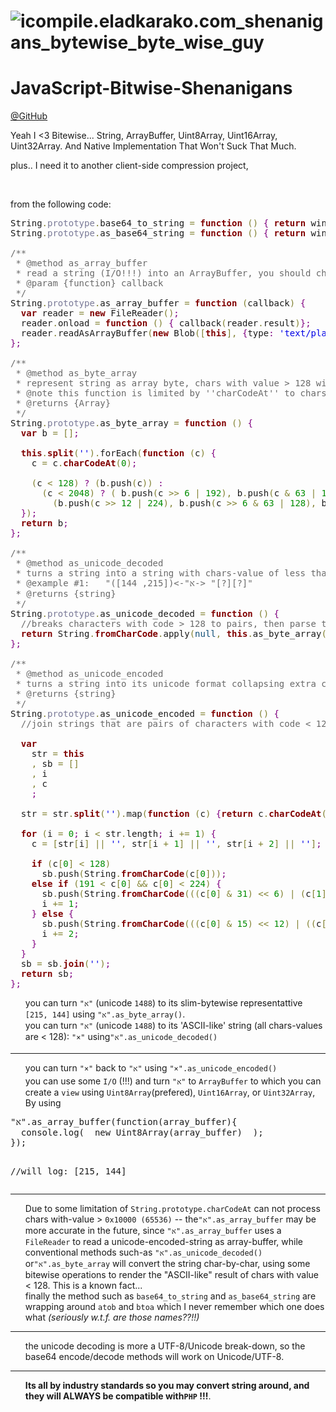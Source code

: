 <h1><img class="size-full wp-image-2933 aligncenter" src="https://icompile.eladkarako.com/_uploads/2015/04/icompile.eladkarako.com_shenanigans_bytewise_byte_wise_guy.jpg" alt="icompile.eladkarako.com_shenanigans_bytewise_byte_wise_guy" /></h1>
<h1>JavaScript-Bitwise-Shenanigans</h1>
<a href="https://github.com/eladkarako/JavaScript-Bitwise-Shenanigans" target="_blank">@GitHub</a>

Yeah I &lt;3 Bitewise... String, ArrayBuffer, Uint8Array, Uint16Array, Uint32Array. And Native Implementation That Won't Suck That Much.

plus.. I need it to another client-side compression project,

&nbsp;

from the following code:

<pre>String<span style='color:#808030; '>.</span><span style='color:#797997; '>prototype</span><span style='color:#808030; '>.</span>base64_to_string <span style='color:#808030; '>=</span> <span style='color:#800000; font-weight:bold; '>function</span> <span style='color:#808030; '>(</span><span style='color:#808030; '>)</span> <span style='color:#800080; '>{</span> <span style='color:#800000; font-weight:bold; '>return</span> window<span style='color:#808030; '>.</span>atob<span style='color:#808030; '>(</span><span style='color:#800000; font-weight:bold; '>this</span><span style='color:#808030; '>)</span><span style='color:#800080; '>}</span><span style='color:#800080; '>;</span> <span style='color:#696969; '>//bonus</span>
String<span style='color:#808030; '>.</span><span style='color:#797997; '>prototype</span><span style='color:#808030; '>.</span>as_base64_string <span style='color:#808030; '>=</span> <span style='color:#800000; font-weight:bold; '>function</span> <span style='color:#808030; '>(</span><span style='color:#808030; '>)</span> <span style='color:#800080; '>{</span> <span style='color:#800000; font-weight:bold; '>return</span> window<span style='color:#808030; '>.</span>btoa<span style='color:#808030; '>(</span><span style='color:#800000; font-weight:bold; '>this</span><span style='color:#808030; '>)</span><span style='color:#800080; '>}</span><span style='color:#800080; '>;</span> <span style='color:#696969; '>//bonus</span>

<span style='color:#696969; '>/**</span>
<span style='color:#696969; '>&#xa0;* @method as_array_buffer</span>
<span style='color:#696969; '>&#xa0;* read a string (I/O!!!) into an ArrayBuffer, you should choose ''new Uint8Array(.....)'' to view the result...</span>
<span style='color:#696969; '>&#xa0;* @param {function} callback</span>
<span style='color:#696969; '>&#xa0;*/</span>
String<span style='color:#808030; '>.</span><span style='color:#797997; '>prototype</span><span style='color:#808030; '>.</span>as_array_buffer <span style='color:#808030; '>=</span> <span style='color:#800000; font-weight:bold; '>function</span> <span style='color:#808030; '>(</span>callback<span style='color:#808030; '>)</span> <span style='color:#800080; '>{</span>
  <span style='color:#800000; font-weight:bold; '>var</span> reader <span style='color:#808030; '>=</span> <span style='color:#800000; font-weight:bold; '>new</span> FileReader<span style='color:#808030; '>(</span><span style='color:#808030; '>)</span><span style='color:#800080; '>;</span>
  reader<span style='color:#808030; '>.</span>onload <span style='color:#808030; '>=</span> <span style='color:#800000; font-weight:bold; '>function</span> <span style='color:#808030; '>(</span><span style='color:#808030; '>)</span> <span style='color:#800080; '>{</span> callback<span style='color:#808030; '>(</span>reader<span style='color:#808030; '>.</span>result<span style='color:#808030; '>)</span><span style='color:#800080; '>}</span><span style='color:#800080; '>;</span>
  reader<span style='color:#808030; '>.</span>readAsArrayBuffer<span style='color:#808030; '>(</span><span style='color:#800000; font-weight:bold; '>new</span> Blob<span style='color:#808030; '>(</span><span style='color:#808030; '>[</span><span style='color:#800000; font-weight:bold; '>this</span><span style='color:#808030; '>]</span><span style='color:#808030; '>,</span> <span style='color:#800080; '>{</span>type<span style='color:#800080; '>:</span> <span style='color:#0000e6; '>'text/plain'</span><span style='color:#800080; '>}</span><span style='color:#808030; '>)</span><span style='color:#808030; '>)</span><span style='color:#800080; '>;</span>
<span style='color:#800080; '>}</span><span style='color:#800080; '>;</span>

<span style='color:#696969; '>/**</span>
<span style='color:#696969; '>&#xa0;* @method as_byte_array</span>
<span style='color:#696969; '>&#xa0;* represent string as array byte, chars with value > 128 will get 2 or 3 cells to represent their's value.</span>
<span style='color:#696969; '>&#xa0;* @note this function is limited by ''charCodeAt'' to chars with codes &lt; 65536. most of higher chars will still have representative (or ''char replacement'') in the &lt; 65536 table.</span>
<span style='color:#696969; '>&#xa0;* @returns {Array}</span>
<span style='color:#696969; '>&#xa0;*/</span>
String<span style='color:#808030; '>.</span><span style='color:#797997; '>prototype</span><span style='color:#808030; '>.</span>as_byte_array <span style='color:#808030; '>=</span> <span style='color:#800000; font-weight:bold; '>function</span> <span style='color:#808030; '>(</span><span style='color:#808030; '>)</span> <span style='color:#800080; '>{</span>
  <span style='color:#800000; font-weight:bold; '>var</span> b <span style='color:#808030; '>=</span> <span style='color:#808030; '>[</span><span style='color:#808030; '>]</span><span style='color:#800080; '>;</span>

  <span style='color:#800000; font-weight:bold; '>this</span><span style='color:#808030; '>.</span><span style='color:#800000; font-weight:bold; '>split</span><span style='color:#808030; '>(</span><span style='color:#0000e6; '>''</span><span style='color:#808030; '>)</span><span style='color:#808030; '>.</span>forEach<span style='color:#808030; '>(</span><span style='color:#800000; font-weight:bold; '>function</span> <span style='color:#808030; '>(</span>c<span style='color:#808030; '>)</span> <span style='color:#800080; '>{</span>
    c <span style='color:#808030; '>=</span> c<span style='color:#808030; '>.</span><span style='color:#800000; font-weight:bold; '>charCodeAt</span><span style='color:#808030; '>(</span><span style='color:#008c00; '>0</span><span style='color:#808030; '>)</span><span style='color:#800080; '>;</span>

    <span style='color:#808030; '>(</span>c <span style='color:#808030; '>&lt;</span> <span style='color:#008c00; '>128</span><span style='color:#808030; '>)</span> <span style='color:#800080; '>?</span> <span style='color:#808030; '>(</span>b<span style='color:#808030; '>.</span>push<span style='color:#808030; '>(</span>c<span style='color:#808030; '>)</span><span style='color:#808030; '>)</span> <span style='color:#800080; '>:</span>
      <span style='color:#808030; '>(</span>c <span style='color:#808030; '>&lt;</span> <span style='color:#008c00; '>2048</span><span style='color:#808030; '>)</span> <span style='color:#800080; '>?</span> <span style='color:#808030; '>(</span> b<span style='color:#808030; '>.</span>push<span style='color:#808030; '>(</span>c <span style='color:#808030; '>></span><span style='color:#808030; '>></span> <span style='color:#008c00; '>6</span> <span style='color:#808030; '>|</span> <span style='color:#008c00; '>192</span><span style='color:#808030; '>)</span><span style='color:#808030; '>,</span> b<span style='color:#808030; '>.</span>push<span style='color:#808030; '>(</span>c <span style='color:#808030; '>&amp;</span> <span style='color:#008c00; '>63</span> <span style='color:#808030; '>|</span> <span style='color:#008c00; '>128</span><span style='color:#808030; '>)</span><span style='color:#808030; '>)</span> <span style='color:#800080; '>:</span>
        <span style='color:#808030; '>(</span>b<span style='color:#808030; '>.</span>push<span style='color:#808030; '>(</span>c <span style='color:#808030; '>></span><span style='color:#808030; '>></span> <span style='color:#008c00; '>12</span> <span style='color:#808030; '>|</span> <span style='color:#008c00; '>224</span><span style='color:#808030; '>)</span><span style='color:#808030; '>,</span> b<span style='color:#808030; '>.</span>push<span style='color:#808030; '>(</span>c <span style='color:#808030; '>></span><span style='color:#808030; '>></span> <span style='color:#008c00; '>6</span> <span style='color:#808030; '>&amp;</span> <span style='color:#008c00; '>63</span> <span style='color:#808030; '>|</span> <span style='color:#008c00; '>128</span><span style='color:#808030; '>)</span><span style='color:#808030; '>,</span> b<span style='color:#808030; '>.</span>push<span style='color:#808030; '>(</span>c <span style='color:#808030; '>&amp;</span> <span style='color:#008c00; '>63</span> <span style='color:#808030; '>|</span> <span style='color:#008c00; '>128</span><span style='color:#808030; '>)</span><span style='color:#808030; '>)</span><span style='color:#800080; '>;</span>
  <span style='color:#800080; '>}</span><span style='color:#808030; '>)</span><span style='color:#800080; '>;</span>
  <span style='color:#800000; font-weight:bold; '>return</span> b<span style='color:#800080; '>;</span>
<span style='color:#800080; '>}</span><span style='color:#800080; '>;</span>

<span style='color:#696969; '>/**</span>
<span style='color:#696969; '>&#xa0;* @method as_unicode_decoded</span>
<span style='color:#696969; '>&#xa0;* turns a string into a string with chars-value of less than 128 (but more chars)</span>
<span style='color:#696969; '>&#xa0;* @example #1:   "א"->([215, 144])-> "[?][?]"</span>
<span style='color:#696969; '>&#xa0;* @returns {string}</span>
<span style='color:#696969; '>&#xa0;*/</span>
String<span style='color:#808030; '>.</span><span style='color:#797997; '>prototype</span><span style='color:#808030; '>.</span>as_unicode_decoded <span style='color:#808030; '>=</span> <span style='color:#800000; font-weight:bold; '>function</span> <span style='color:#808030; '>(</span><span style='color:#808030; '>)</span> <span style='color:#800080; '>{</span>
  <span style='color:#696969; '>//breaks characters with code > 128 to pairs, then parse the pairs to ''strings''.</span>
  <span style='color:#800000; font-weight:bold; '>return</span> String<span style='color:#808030; '>.</span><span style='color:#800000; font-weight:bold; '>fromCharCode</span><span style='color:#808030; '>.</span>apply<span style='color:#808030; '>(</span><span style='color:#0f4d75; '>null</span><span style='color:#808030; '>,</span> <span style='color:#800000; font-weight:bold; '>this</span><span style='color:#808030; '>.</span>as_byte_array<span style='color:#808030; '>(</span><span style='color:#808030; '>)</span><span style='color:#808030; '>)</span><span style='color:#800080; '>;</span>
<span style='color:#800080; '>}</span><span style='color:#800080; '>;</span>

<span style='color:#696969; '>/**</span>
<span style='color:#696969; '>&#xa0;* @method as_unicode_encoded</span>
<span style='color:#696969; '>&#xa0;* turns a string into its unicode format collapsing extra chars (but result with chars with value > 128)</span>
<span style='color:#696969; '>&#xa0;* @returns {string}</span>
<span style='color:#696969; '>&#xa0;*/</span>
String<span style='color:#808030; '>.</span><span style='color:#797997; '>prototype</span><span style='color:#808030; '>.</span>as_unicode_encoded <span style='color:#808030; '>=</span> <span style='color:#800000; font-weight:bold; '>function</span> <span style='color:#808030; '>(</span><span style='color:#808030; '>)</span> <span style='color:#800080; '>{</span>
  <span style='color:#696969; '>//join strings that are pairs of characters with code &lt; 128 to what probably had been their original format</span>

  <span style='color:#800000; font-weight:bold; '>var</span>
    str <span style='color:#808030; '>=</span> <span style='color:#800000; font-weight:bold; '>this</span>
    <span style='color:#808030; '>,</span> sb <span style='color:#808030; '>=</span> <span style='color:#808030; '>[</span><span style='color:#808030; '>]</span>
    <span style='color:#808030; '>,</span> i
    <span style='color:#808030; '>,</span> c
    <span style='color:#800080; '>;</span>

  str <span style='color:#808030; '>=</span> str<span style='color:#808030; '>.</span><span style='color:#800000; font-weight:bold; '>split</span><span style='color:#808030; '>(</span><span style='color:#0000e6; '>''</span><span style='color:#808030; '>)</span><span style='color:#808030; '>.</span>map<span style='color:#808030; '>(</span><span style='color:#800000; font-weight:bold; '>function</span> <span style='color:#808030; '>(</span>c<span style='color:#808030; '>)</span> <span style='color:#800080; '>{</span><span style='color:#800000; font-weight:bold; '>return</span> c<span style='color:#808030; '>.</span><span style='color:#800000; font-weight:bold; '>charCodeAt</span><span style='color:#808030; '>(</span><span style='color:#008c00; '>0</span><span style='color:#808030; '>)</span><span style='color:#800080; '>}</span><span style='color:#808030; '>)</span><span style='color:#800080; '>;</span>

  <span style='color:#800000; font-weight:bold; '>for</span> <span style='color:#808030; '>(</span>i <span style='color:#808030; '>=</span> <span style='color:#008c00; '>0</span><span style='color:#800080; '>;</span> i <span style='color:#808030; '>&lt;</span> str<span style='color:#808030; '>.</span>length<span style='color:#800080; '>;</span> i <span style='color:#808030; '>+=</span> <span style='color:#008c00; '>1</span><span style='color:#808030; '>)</span> <span style='color:#800080; '>{</span>
    c <span style='color:#808030; '>=</span> <span style='color:#808030; '>[</span>str<span style='color:#808030; '>[</span>i<span style='color:#808030; '>]</span> <span style='color:#808030; '>||</span> <span style='color:#0000e6; '>''</span><span style='color:#808030; '>,</span> str<span style='color:#808030; '>[</span>i <span style='color:#808030; '>+</span> <span style='color:#008c00; '>1</span><span style='color:#808030; '>]</span> <span style='color:#808030; '>||</span> <span style='color:#0000e6; '>''</span><span style='color:#808030; '>,</span> str<span style='color:#808030; '>[</span>i <span style='color:#808030; '>+</span> <span style='color:#008c00; '>2</span><span style='color:#808030; '>]</span> <span style='color:#808030; '>||</span> <span style='color:#0000e6; '>''</span><span style='color:#808030; '>]</span><span style='color:#800080; '>;</span>

    <span style='color:#800000; font-weight:bold; '>if</span> <span style='color:#808030; '>(</span>c<span style='color:#808030; '>[</span><span style='color:#008c00; '>0</span><span style='color:#808030; '>]</span> <span style='color:#808030; '>&lt;</span> <span style='color:#008c00; '>128</span><span style='color:#808030; '>)</span>
      sb<span style='color:#808030; '>.</span>push<span style='color:#808030; '>(</span>String<span style='color:#808030; '>.</span><span style='color:#800000; font-weight:bold; '>fromCharCode</span><span style='color:#808030; '>(</span>c<span style='color:#808030; '>[</span><span style='color:#008c00; '>0</span><span style='color:#808030; '>]</span><span style='color:#808030; '>)</span><span style='color:#808030; '>)</span><span style='color:#800080; '>;</span>
    <span style='color:#800000; font-weight:bold; '>else</span> <span style='color:#800000; font-weight:bold; '>if</span> <span style='color:#808030; '>(</span><span style='color:#008c00; '>191</span> <span style='color:#808030; '>&lt;</span> c<span style='color:#808030; '>[</span><span style='color:#008c00; '>0</span><span style='color:#808030; '>]</span> <span style='color:#808030; '>&amp;&amp;</span> c<span style='color:#808030; '>[</span><span style='color:#008c00; '>0</span><span style='color:#808030; '>]</span> <span style='color:#808030; '>&lt;</span> <span style='color:#008c00; '>224</span><span style='color:#808030; '>)</span> <span style='color:#800080; '>{</span>
      sb<span style='color:#808030; '>.</span>push<span style='color:#808030; '>(</span>String<span style='color:#808030; '>.</span><span style='color:#800000; font-weight:bold; '>fromCharCode</span><span style='color:#808030; '>(</span><span style='color:#808030; '>(</span><span style='color:#808030; '>(</span>c<span style='color:#808030; '>[</span><span style='color:#008c00; '>0</span><span style='color:#808030; '>]</span> <span style='color:#808030; '>&amp;</span> <span style='color:#008c00; '>31</span><span style='color:#808030; '>)</span> <span style='color:#808030; '>&lt;&lt;</span> <span style='color:#008c00; '>6</span><span style='color:#808030; '>)</span> <span style='color:#808030; '>|</span> <span style='color:#808030; '>(</span>c<span style='color:#808030; '>[</span><span style='color:#008c00; '>1</span><span style='color:#808030; '>]</span> <span style='color:#808030; '>&amp;</span> <span style='color:#008c00; '>63</span><span style='color:#808030; '>)</span><span style='color:#808030; '>)</span><span style='color:#808030; '>)</span><span style='color:#800080; '>;</span>
      i <span style='color:#808030; '>+=</span> <span style='color:#008c00; '>1</span><span style='color:#800080; '>;</span>
    <span style='color:#800080; '>}</span> <span style='color:#800000; font-weight:bold; '>else</span> <span style='color:#800080; '>{</span>
      sb<span style='color:#808030; '>.</span>push<span style='color:#808030; '>(</span>String<span style='color:#808030; '>.</span><span style='color:#800000; font-weight:bold; '>fromCharCode</span><span style='color:#808030; '>(</span><span style='color:#808030; '>(</span><span style='color:#808030; '>(</span>c<span style='color:#808030; '>[</span><span style='color:#008c00; '>0</span><span style='color:#808030; '>]</span> <span style='color:#808030; '>&amp;</span> <span style='color:#008c00; '>15</span><span style='color:#808030; '>)</span> <span style='color:#808030; '>&lt;&lt;</span> <span style='color:#008c00; '>12</span><span style='color:#808030; '>)</span> <span style='color:#808030; '>|</span> <span style='color:#808030; '>(</span><span style='color:#808030; '>(</span>c<span style='color:#808030; '>[</span><span style='color:#008c00; '>1</span><span style='color:#808030; '>]</span> <span style='color:#808030; '>&amp;</span> <span style='color:#008c00; '>63</span><span style='color:#808030; '>)</span> <span style='color:#808030; '>&lt;&lt;</span> <span style='color:#008c00; '>6</span><span style='color:#808030; '>)</span> <span style='color:#808030; '>|</span> <span style='color:#808030; '>(</span>c<span style='color:#808030; '>[</span><span style='color:#008c00; '>2</span><span style='color:#808030; '>]</span> <span style='color:#808030; '>&amp;</span> <span style='color:#008c00; '>63</span><span style='color:#808030; '>)</span><span style='color:#808030; '>)</span><span style='color:#808030; '>)</span><span style='color:#800080; '>;</span>
      i <span style='color:#808030; '>+=</span> <span style='color:#008c00; '>2</span><span style='color:#800080; '>;</span>
    <span style='color:#800080; '>}</span>
  <span style='color:#800080; '>}</span>
  sb <span style='color:#808030; '>=</span> sb<span style='color:#808030; '>.</span><span style='color:#800000; font-weight:bold; '>join</span><span style='color:#808030; '>(</span><span style='color:#0000e6; '>''</span><span style='color:#808030; '>)</span><span style='color:#800080; '>;</span>
  <span style='color:#800000; font-weight:bold; '>return</span> sb<span style='color:#800080; '>;</span>
<span style='color:#800080; '>}</span><span style='color:#800080; '>;</span>
</pre>


<ul class="task-list">
	<li>you can turn <code>"א"</code> (unicode <code>1488</code>) to its slim-bytewise representattive <code>[215, 144]</code> using <code>"א".as_byte_array()</code>.</li>
	<li>you can turn <code>"א"</code> (unicode <code>1488</code>) to its 'ASCII-like' string (all chars-values are &lt; 128): <code>"×"</code> using<code>"א".as_unicode_decoded()</code></li>
</ul>

<hr />

<ul class="task-list">
	<li>you can turn <code>"×"</code> back to <code>"א"</code> using <code>"×".as_unicode_encoded()</code></li>
	<li>you can use some <code>I/O</code> (!!!) and turn <code>"א"</code> to <code>ArrayBuffer</code> to which you can create a <code>view</code> using <code>Uint8Array</code>(prefered), <code>Uint16Array</code>, or <code>Uint32Array</code>, By using</li>
</ul>
<div class="highlight highlight-js">
<pre><span class="pl-s"><span class="pl-pds">"</span>א<span class="pl-pds">"</span></span>.as_array_buffer(<span class="pl-k">function</span>(<span class="pl-smi">array_buffer</span>){
  <span class="pl-en">console</span><span class="pl-c1">.log</span>(  <span class="pl-k">new</span> <span class="pl-en">Uint8Array</span>(array_buffer)  );
});

<span class="pl-c">//will log:  [215, 144]</span></pre>
</div>

<hr />

<ul class="task-list">
	<li>Due to some limitation of <code>String.prototype.charCodeAt</code> can not process chars with-value &gt; <code>0x10000 (65536)</code> -- the<code>"א".as_array_buffer</code> may be more accurate in the future, since <code>"א".as_array_buffer</code> uses a <code>FileReader</code> to read a unicode-encoded-string as array-buffer, while conventional methods such-as <code>"א".as_unicode_decoded()</code> or<code>"א".as_byte_array</code> will convert the string char-by-char, using some bitewise operations to render the "ASCII-like" result of chars with value &lt; 128. This is a known fact...</li>
	<li>finally the method such as <code>base64_to_string</code> and <code>as_base64_string</code> are wrapping around <code>atob</code> and <code>btoa</code> which I never remember which one does what <em>(seriously w.t.f. are those names??!!)</em></li>
</ul>

<hr />

<ul class="task-list">
	<li>the unicode decoding is more a UTF-8/Unicode break-down, so the base64 encode/decode methods will work on Unicode/UTF-8.</li>
</ul>

<hr />

<ul class="task-list">
	<li><strong>Its all by industry standards so you may convert string around, and they will ALWAYS be compatible with<code>PHP</code> !!!</strong>.</li>
</ul>